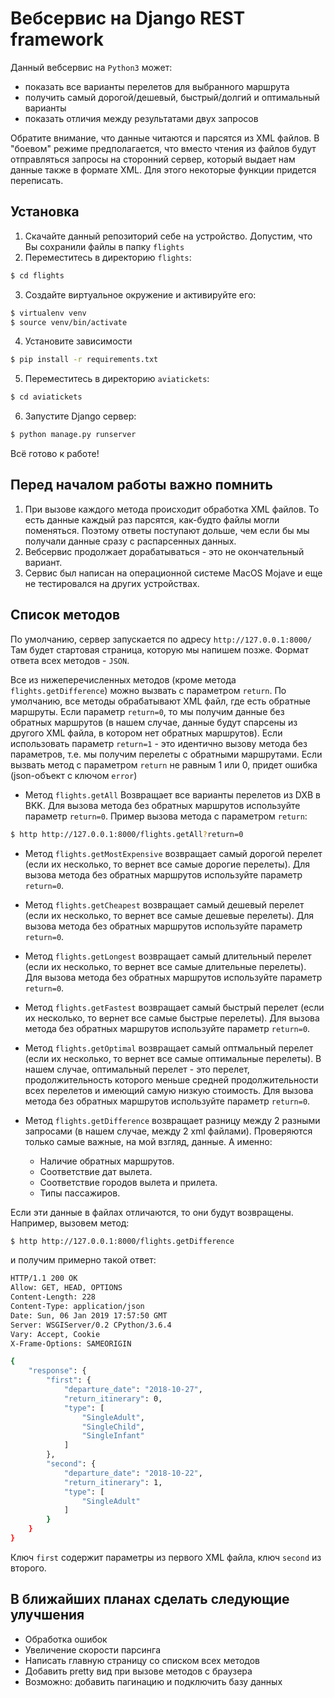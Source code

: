 # Вебсервис на Django REST framework
Данный вебсервис на `Python3` может:
* показать все варианты перелетов для выбранного маршрута
* получить самый дорогой/дешевый, быстрый/долгий и оптимальный варианты
* показать отличия между результатами двух запросов

Обратите внимание, что данные читаются и парсятся из XML файлов. В "боевом" режиме предполагается, что вместо чтения из файлов будут отправляться запросы на сторонний сервер, который выдает нам данные также в формате XML. Для этого некоторые функции придется переписать.

## Установка
1. Скачайте данный репозиторий себе на устройство. Допустим, что Вы сохранили файлы в папку `flights`
2. Переместитесь в директорию `flights`:
```bash
$ cd flights
```
3. Создайте виртуальное окружение и активируйте его:
```bash
$ virtualenv venv
$ source venv/bin/activate
```
4. Установите зависимости
```bash
$ pip install -r requirements.txt
```
5. Переместитесь в директорию `aviatickets`:
```bash
$ cd aviatickets
```
6. Запустите Django сервер:
```bash
$ python manage.py runserver
```
Всё готово к работе!

## Перед началом работы важно помнить
1. При вызове каждого метода происходит обработка XML файлов. То есть данные каждый раз парсятся, как-будто файлы могли поменяться. Поэтому ответы поступают дольше, чем если бы мы получали данные сразу с распарсенных данных.
2. Вебсервис продолжает дорабатываться - это не окончательный вариант.
3. Сервис был написан на операционной системе MacOS Mojave и еще не тестировался на других устройствах.

## Список методов
По умолчанию, сервер запускается по адресу `http://127.0.0.1:8000/`
Там будет стартовая страница, которую мы напишем позже.
Формат ответа всех методов - `JSON`.

Все из нижеперечисленных методов (кроме метода `flights.getDifference`) можно вызвать с параметром `return`.
По умолчанию, все методы обрабатывают XML файл, где есть обратные маршруты.
Если параметр `return=0`, то мы получим данные без обратных маршрутов (в нашем случае, данные будут спарсены из другого XML файла, в котором нет обратных маршрутов).
Если использовать параметр `return=1` - это идентично вызову метода без параметров, т.е. мы получим перелеты с обратными маршрутами.
Если вызвать метод с параметром `return` не равным 1 или 0, придет ошибка (json-объект с ключом `error`)

* Метод `flights.getAll`
Возвращает все варианты перелетов из DXB в BKK.
Для вызова метода без обратных маршрутов используйте параметр `return=0`.
Пример вызова метода с параметром `return`:
```bash
$ http http://127.0.0.1:8000/flights.getAll?return=0
```

* Метод `flights.getMostExpensive`
возвращает самый дорогой перелет (если их несколько, то вернет все самые дорогие перелеты).
Для вызова метода без обратных маршрутов используйте параметр `return=0`.

* Метод `flights.getCheapest`
возвращает самый дешевый перелет (если их несколько, то вернет все самые дешевые перелеты).
Для вызова метода без обратных маршрутов используйте параметр `return=0`.

* Метод `flights.getLongest`
возвращает самый длительный перелет (если их несколько, то вернет все самые длительные перелеты).
Для вызова метода без обратных маршрутов используйте параметр `return=0`.

* Метод `flights.getFastest`
возвращает самый быстрый перелет (если их несколько, то вернет все самые быстрые перелеты).
Для вызова метода без обратных маршрутов используйте параметр `return=0`.

* Метод `flights.getOptimal`
возвращает самый оптмальный перелет (если их несколько, то вернет все самые оптимальные перелеты).
В нашем случае, оптимальный перелет - это перелет, продолжительность которого меньше средней продолжительности всех перелетов и имеющий самую низкую стоимость.
Для вызова метода без обратных маршрутов используйте параметр `return=0`.

* Метод `flights.getDifference`
возвращает разницу между 2 разными запросами (в нашем случае, между 2 xml файлами).
Проверяются только самые важные, на мой взгляд, данные. А именно:
    - Наличие обратных маршрутов.
    - Соответствие дат вылета.
    - Соответствие городов вылета и прилета.
    - Типы пассажиров.

Если эти данные в файлах отличаются, то они будут возвращены.
Например, вызовем метод:
```bash
$ http http://127.0.0.1:8000/flights.getDifference
```
и получим примерно такой ответ:
```bash
HTTP/1.1 200 OK
Allow: GET, HEAD, OPTIONS
Content-Length: 228
Content-Type: application/json
Date: Sun, 06 Jan 2019 17:57:50 GMT
Server: WSGIServer/0.2 CPython/3.6.4
Vary: Accept, Cookie
X-Frame-Options: SAMEORIGIN

{
    "response": {
        "first": {
            "departure_date": "2018-10-27",
            "return_itinerary": 0,
            "type": [
                "SingleAdult",
                "SingleChild",
                "SingleInfant"
            ]
        },
        "second": {
            "departure_date": "2018-10-22",
            "return_itinerary": 1,
            "type": [
                "SingleAdult"
            ]
        }
    }
}
```
Ключ `first` содержит параметры из первого XML файла, ключ `second` из второго.

## В ближайших планах сделать следующие улучшения
* Обработка ошибок
* Увеличение скорости парсинга
* Написать главную страницу со списком всех методов
* Добавить pretty вид при вызове методов с браузера
* Возможно: добавить пагинацию и подключить базу данных
